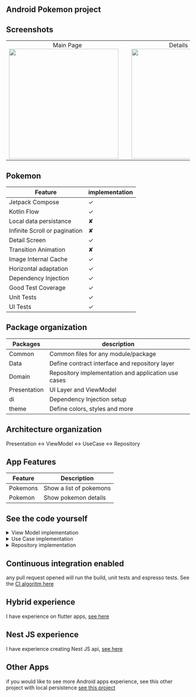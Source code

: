 <!DOCTYPE html>
<html lang="en">
<head>
  <meta charset="UTF-8">
  <meta name="viewport" content="width=device-width, initial-scale=1.0">
</head>
<body>

## Android Pokemon project

## Screenshots

<table>
  <tr>
    <td align="center">
      Main Page
      <br>
      <img src="https://github.com/user-attachments/assets/e25634a6-e317-4ab7-8b15-e5084aba3eff" height="300" style="margin-right: 20px;" />
    </td>
    <td align="center">
      Details Page
      <br>
      <img src="https://github.com/user-attachments/assets/d90805af-676a-4925-bbea-3fd89ac8b932" height="300" />
    </td>
  </tr>
</table>

## Pokemon


| Feature                       | implementation
|-------------------------------|------------------------------
| Jetpack Compose               | ✓
| Kotlin Flow                   | ✓
| Local data persistance        | ✘
| Infinite Scroll or pagination | ✘                            
| Detail Screen                 | ✓                            
| Transition Animation          | ✘                            
| Image Internal Cache          | ✓                            
| Horizontal adaptation         | ✓                            
| Dependency Injection          | ✓                            
| Good Test Coverage            | ✓                            
| Unit Tests                    | ✓                            
| UI Tests                      | ✓                            


## Package organization

| Packages     | description
|--------------|------------------------------
| Common       | Common files for any module/package                            
| Data         | Define contract interface and repository layer                           
| Domain       | Repository implementation and application use cases                  
| Presentation | UI Layer and ViewModel                
| di           | Dependency Injection setup                         
| theme        | Define colors, styles and more                            


## Architecture organization

Presentation <-> ViewModel <-> UseCase <-> Repository

## App Features

| Feature      | Description
|--------------|------------------------------
| Pokemons     | Show a list of pokemons
| Pokemon      | Show pokemon details


## See the code yourself

<details>
  <summary>View Model implementation</summary>

  ```kotlin
@HiltViewModel
class PokemonsViewModel @Inject constructor(
    private val pokemonUseCase: PokemonsUseCase,
) : ViewModel() {
    private val _pokemonsState = MutableStateFlow<PokemonsState>(PokemonsState.Loading)
    internal val pokemonsState = _pokemonsState.asStateFlow()

    init {
        on(PokemonsEvent.StartRequest)
    }

    internal fun on(event: PokemonsEvent) {
        when (event) {
            is PokemonsEvent.StartRequest -> {
                getPokemons()
            }
        }
    }

    private fun getPokemons() {
        pokemonUseCase().onEach { currentResult ->

            when (currentResult) {
                is RequestResource.Success -> {
                    _pokemonsState.value = PokemonsState.Show(currentResult.data!!)
                }
                is RequestResource.Error -> {
                    _pokemonsState.value = PokemonsState.TryAgain(currentResult.message!!)
                }
                is RequestResource.Loading -> {
                    _pokemonsState.value = PokemonsState.Loading
                }
            }
        }.launchIn(viewModelScope)
    }
}
```
</details> 

<details>
  <summary>Use Case implementation</summary>

  ```kotlin
class PokemonsUseCase(
    private val repository: PokemonApiRepository
) {

    operator fun invoke(): Flow<RequestResource<List<Pokemon>>> = flow {
        emit(RequestResource.Loading())

        when (val pokemons = repository.getPokemons()) {
            is ResponseApi.Success -> {
                emit(
                    RequestResource.Success(
                        pokemons.data
                        .filter { it.sprites?.hasPicture() == true }
                        .map { it.copy() })
                )
            }

            is ResponseApi.Error -> {
                emit(RequestResource.Error(pokemons.message))
            }
        }
    }
}
```
</details> 

<details>
  <summary>Repository implementation</summary>

  ```kotlin
internal class PokemonRemoteRepository @Inject constructor(
    private val api: PokemonApi
) : PokemonApiRepository {

    override suspend fun getPokemon(id: String) = try {
        ResponseApi.Success(
            api.getPokemonById(id)
        )
    } catch (e: HttpException) {
        ResponseApi.Error.Http(e.toErrorMessage())
    } catch (e: IOException) {
        ResponseApi.Error.Connection(UiText.Resource(R.string.check_your_internet_connection))
    }
}
```
</details>

## Continuous integration enabled

any pull request opened will run the build, unit tests and espresso tests. See the [CI algoritm here](https://github.com/CaioHAndradeLima/pokemon/blob/main/.github/workflows/android.yml)

## Hybrid experience

I have experience on flutter apps, [see here](https://github.com/CaioHAndradeLima/nasa)

## Nest JS experience

I have experience creating Nest JS api, [see here](https://github.com/CaioHAndradeLima/nasa-api)

## Other Apps

if you would like to see more Android apps experience, see this other project with local persistence [see this project](https://github.com/CaioHAndradeLima/jetpackComposeAssignment)

</body>
</html>
